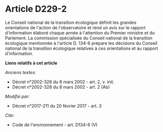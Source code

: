 # Article D229-2

Le Conseil national de la transition écologique définit les grandes orientations de l'action de l'observatoire et rend un
avis sur le rapport d'information élaboré chaque année à l'attention du Premier ministre et du Parlement. La commission
spécialisée du Conseil national de la transition écologique mentionnée à l'article D. 134-6 prépare les décisions du Conseil
national de la transition écologique relatives à ces orientations et au rapport d'information.

**Liens relatifs à cet article**

_Anciens textes_:

  - Décret n°2002-328 du 8 mars 2002 - art. 2, v. init.
  - Décret n°2002-328 du 8 mars 2002 - art. 2 (Ab)

_Modifié par_:

  - Décret n°2017-211 du 20 février 2017 - art. 3

_Cite_:

  - Code de l'environnement - art. D134-6 (V)
